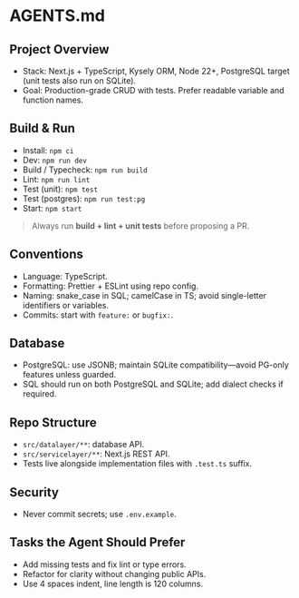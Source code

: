 # AGENTS.md

## Project Overview
- Stack: Next.js + TypeScript, Kysely ORM, Node 22+, PostgreSQL target (unit tests also run on SQLite).
- Goal: Production-grade CRUD with tests. Prefer readable variable and function names.

## Build & Run
- Install: `npm ci`
- Dev: `npm run dev`
- Build / Typecheck: `npm run build`
- Lint: `npm run lint`
- Test (unit): `npm test`
- Test (postgres): `npm run test:pg`
- Start: `npm start`

> Always run **build + lint + unit tests** before proposing a PR.

## Conventions
- Language: TypeScript.
- Formatting: Prettier + ESLint using repo config.
- Naming: snake_case in SQL; camelCase in TS; avoid single-letter identifiers or variables.
- Commits: start with `feature:` or `bugfix:`.

## Database
- PostgreSQL: use JSONB; maintain SQLite compatibility—avoid PG-only features unless guarded.
- SQL should run on both PostgreSQL and SQLite; add dialect checks if required.

## Repo Structure
- `src/datalayer/**`: database API.
- `src/servicelayer/**`: Next.js REST API.
- Tests live alongside implementation files with `.test.ts` suffix.

## Security
- Never commit secrets; use `.env.example`.

## Tasks the Agent Should Prefer
- Add missing tests and fix lint or type errors.
- Refactor for clarity without changing public APIs.
- Use 4 spaces indent, line length is 120 columns.

